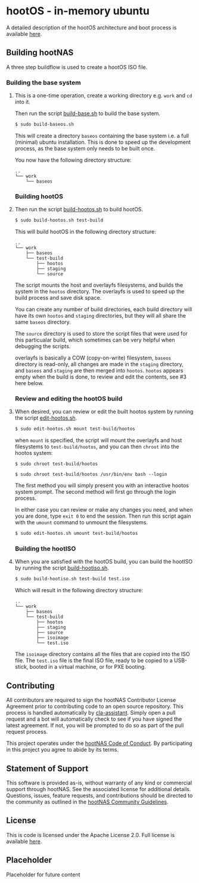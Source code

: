 # hootOS - in-memory ubuntu

A detailed description of the hootOS architecture and boot process is available
[here](/hoot-os/architecture-and-boot.md).

## Building hootNAS

A three step buildflow is used to create a hootOS ISO file.

### Building the base system

1.  This is a one-time operation, create a working directory e.g. `work` 
    and `cd` into it. 
    
    Then run the script [build-base.sh](/hoot-os/build-baseos.sh) to build 
    the base system. 

    ```bash
    $ sudo build-baseos.sh
    ```
    This will create a directory `baseos` containing the base system i.e. a
    full (minimal) ubuntu installation. This is done to speed up the 
    development process, as the base system only needs to be built once.

    You now have the following directory structure:
    ```
    ..
    └── work
        └── baseos
    ```
    ### Building hootOS

2.  Then run the script 
    [build-hootos.sh](/hoot-os/build-hootos.sh) to build hootOS. 

    ```bash
    $ sudo build-hootos.sh test-build 
    ```

    This will build hootOS in the following directory structure:
    
    ```
    ..
    └── work
        ├── baseos
        └── test-build
            ├── hootos
            ├── staging
            └── source
    ```
    The script mounts the host and overlayfs filesystems, and builds the system 
    in the `hootos` directory. The overlayfs is used to speed up the build 
    process and save disk space. 
 
    You can create any number of build directories, each build directory will
    have its own `hootos` and `staging` directories, but they will all share
    the same `baseos` directory.

    The `source` directory is used to store the script files that were used 
    for this particualar build, which sometimes can be very helpful when 
    debugging the scripts.

    overlayfs is basically a COW (copy-on-write) filesystem, `baseos` directory 
    is read-only, all changes are made in the `staging` directory, and `baseos` 
    and `staging` are then merged into `hootos`. `hootos` appears empty when 
    the build is done, to review and edit the contents, see #3 here below.

    ### Review and editing the hootOS build

3.  When desired, you can review or edit the built hootos system by running the 
    script [edit-hootos.sh](/hoot-os/edit-hootos.sh). 

    ```bash
    $ sudo edit-hootos.sh mount test-build/hootos
    ```
    when `mount` is specified, the script will mount the overlayfs and host 
    filesystems to `test-build/hootos`, and you can then `chroot` into the 
    hootos system:
    ```
    $ sudo chroot test-build/hootos
    ```
    ```
    $ sudo chroot test-build/hootos /usr/bin/env bash --login
    ```
    The first method you will simply present you with an interactive hootos
    system prompt. The second method will first go through the login process.
    
    In either case you can review or make any changes you need, and when you 
    are done, type `exit 0` to end the session. Then run this script again 
    with the `umount` command to unmount the filesystems.

    ```bash
    $ sudo edit-hootos.sh umount test-build/hootos
    ```
 
    ### Building the hootISO

4.  When you are satisfied with the hootOS build, you can build the hootISO by
    running the script [build-hootiso.sh](/hoot-os/build-hootiso.sh).

    ```bash
    $ sudo build-hootiso.sh test-build test.iso
    ```
    
    Which will result in the following directory structure:
    ```
    ..
    └── work
        ├── baseos
        └── test-build
            ├── hootos
            ├── staging
            ├── source
            ├── isoimage
            └── test.iso
    ```
    The `isoimage` directory contains all the files that are copied into 
    the ISO file. The `test.iso` file is the final ISO file, ready to be
    copied to a USB-stick, booted in a virtual machine, or for PXE booting.

## Contributing

All contributors are required to sign the hootNAS Contributor License Agreement 
prior to contributing code to an open source repository. This process is 
handled automatically by [cla-assistant](https://cla-assistant.io/). 
Simply open a pull request and a bot will automatically check to see if you 
have signed the latest agreement. If not, you will be prompted to do so as part 
of the pull request process. 

This project operates under the [hootNAS Code of Conduct](#placeholder). By 
participating in this project you agree to abide by its terms. 

## Statement of Support

This software is provided as-is, without warranty of any kind or commercial 
support through hootNAS. See the associated license for additional details. 
Questions, issues, feature requests, and contributions should be directed to 
the community as outlined in the [hootNAS Community Guidelines](#placeholder).

## License

This is code is licensed under the Apache License 2.0. Full license is 
available [here](/LICENSE).

## Placeholder

Placeholder for future content